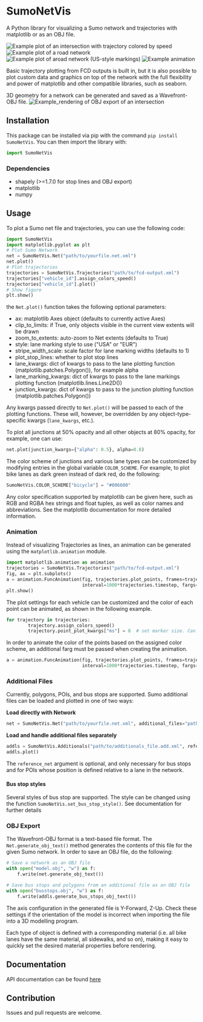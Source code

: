 # SumoNetVis
A Python library for visualizing a Sumo network and trajectories with matplotlib or as an OBJ file.

![Example plot of an intersection with trajectory colored by speed](Example_Plot.png)
![Example plot of a road network](Example_Plot_2.png)
![Example plot of aroad network (US-style markings)](Example_Plot_2_US.png)
![Example animation](Example_Animation.gif)

Basic trajectory plotting from FCD outputs is built in, but it is also possible to plot custom data and graphics on
top of the network with the full flexibility and power of matplotlib and other compatible libraries, such as seaborn.

3D geometry for a network can be generated and saved as a Wavefront-OBJ file.
![Example_rendering of OBJ export of an intersection](Example_OBJ_Export.png)

## Installation
This package can be installed via pip with the command ```pip install SumoNetVis```.
You can then import the library with:

```python
import SumoNetVis
```

### Dependencies
* shapely (>=1.7.0 for stop lines and OBJ export)
* matplotlib
* numpy

## Usage
To plot a Sumo net file and trajectories, you can use the following code:

```python
import SumoNetVis
import matplotlib.pyplot as plt
# Plot Sumo Network
net = SumoNetVis.Net("path/to/yourfile.net.xml")
net.plot()
# Plot trajectories
trajectories = SumoNetVis.Trajectories("path/to/fcd-output.xml")
trajectories["vehicle_id"].assign_colors_speed()
trajectories["vehicle_id"].plot()
# Show figure
plt.show()
```

the ```Net.plot()``` function takes the following optional parameters:
* ax: matplotlib Axes object (defaults to currently active Axes)
* clip_to_limits: if True, only objects visible in the current view extents will be drawn
* zoom_to_extents: auto-zoom to Net extents (defaults to True)
* style: lane marking style to use ("USA" or "EUR")
* stripe_width_scale: scale factor for lane marking widths (defaults to 1)
* plot_stop_lines: whether to plot stop lines
* lane_kwargs: dict of kwargs to pass to the lane plotting function (matplotlib.patches.Polygon()), for example alpha
* lane_marking_kwargs: dict of kwargs to pass to the lane markings plotting function (matplotlib.lines.Line2D())
* junction_kwargs: dict of kwargs to pass to the junction plotting function (matplotlib.patches.Polygon())

Any kwargs passed directly to ```Net.plot()``` will be passed to each of the plotting functions. These will, however,
be overridden by any object-type-specific kwargs (```lane_kwargs```, etc.).

To plot all junctions at 50% opacity and all other objects at 80% opacity, for example, one can use:
```python
net.plot(junction_kwargs={"alpha": 0.5}, alpha=0.8)
```

The color scheme of junctions and various lane types can be customized by modifying entries in the global variable
```COLOR_SCHEME```. For example, to plot bike lanes as dark green instead of dark red, do the following:
```python
SumoNetVis.COLOR_SCHEME["bicycle"] = "#006600"
```
Any color specification supported by matplotlib can be given here, such as RGB and RGBA hex strings and float tuples, as
well as color names and abbreviations. See the matplotlib documentation for more detailed information.

### Animation
Instead of visualizing Trajectories as lines, an animation can be generated using the ```matplotlib.animation``` module.

```python
import matplotlib.animation as animation
trajectories = SumoNetVis.Trajectories("path/to/fcd-output.xml")
fig, ax = plt.subplots()
a = animation.FuncAnimation(fig, trajectories.plot_points, frames=trajectories.timestep_range(), repeat=False,
                            interval=1000*trajectories.timestep, fargs=(ax,), blit=True)
plt.show()
```

The plot settings for each vehicle can be customized and the color of each point can be animated, as shown in the
following example.

```python
for trajectory in trajectories:
        trajectory.assign_colors_speed()
        trajectory.point_plot_kwargs["ms"] = 8  # set marker size. Can set any kwargs taken by matplotlib.pyplot.plot().
```

In order to animate the color of the points based on the assigned color scheme, an additional farg must be passed
when creating the animation.

```python
a = animation.FuncAnimation(fig, trajectories.plot_points, frames=trajectories.timestep_range(), repeat=False,
                            interval=1000*trajectories.timestep, fargs=(ax, True), blit=True)
```

### Additional Files
Currently, polygons, POIs, and bus stops are supported. Sumo additional files can be loaded and plotted in one of
two ways:

**Load directly with Network**
```python
net = SumoNetVis.Net("path/to/yourfile.net.xml", additional_files="path/to/additionals_file.add.xml")
```

**Load and handle additional files separately**
```python
addls = SumoNetVis.Additionals("path/to/additionals_file.add.xml", reference_net=net)
addls.plot()
```
The ```reference_net``` argument is optional, and only necessary for bus stops and for POIs whose position is defined
relative to a lane in the network.

#### Bus stop styles
Several styles of bus stop are supported. The style can be changed using the function
```SumoNetVis.set_bus_stop_style()```. See documentation for further details

### OBJ Export

The Wavefront-OBJ format is a text-based file format. The ```Net.generate_obj_text()``` method generates the contents
of this file for the given Sumo network. In order to save an OBJ file, do the following:

```python
# Save a network as an OBJ file
with open("model.obj", "w") as f:
    f.write(net.generate_obj_text())

# Save bus stops and polygons from an additional file as an OBJ file
with open("busstops.obj", "w") as f:
    f.write(addls.generate_bus_stops_obj_text())
```

The axis configuration in the generated file is Y-Forward, Z-Up. Check these settings if the orientation of the model
is incorrect when importing the file into a 3D modelling program.

Each type of object is defined with a corresponding material (i.e. all bike lanes have the same material, all sidewalks,
and so on), making it easy to quickly set the desired material properties before rendering.

## Documentation
API documentation can be found [here](https://patmalcolm91.github.io/SumoNetVis/SumoNetVis.html)

## Contribution
Issues and pull requests are welcome.
